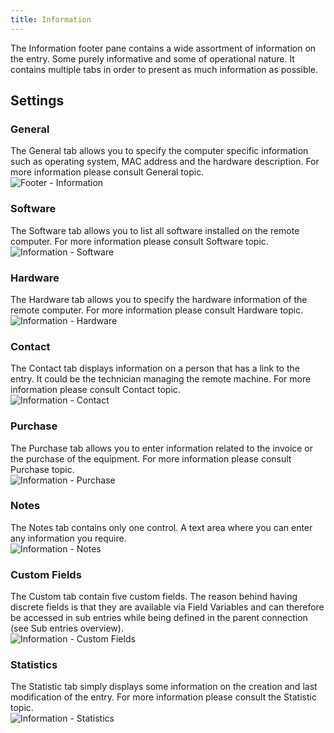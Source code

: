 ```yaml
---
title: Information
---
```

The Information footer pane contains a wide assortment of information on the entry. Some purely informative and some of operational nature. It contains multiple tabs in order to present as much information as possible.  

## Settings 

### General 

The General tab allows you to specify the computer specific information such as operating system, MAC address and the hardware description. For more information please consult General topic.  
![Footer - Information](https://webdevolutions.azureedge.net/docs/en/rdm/mac/clip10589.png) 

### Software 

The Software tab allows you to list all software installed on the remote computer. For more information please consult Software topic.  
![Information - Software](https://webdevolutions.azureedge.net/docs/en/rdm/mac/clip6013.png) 

### Hardware 

The Hardware tab allows you to specify the hardware information of the remote computer. For more information please consult Hardware topic.  
![Information - Hardware](https://webdevolutions.azureedge.net/docs/en/rdm/mac/clip6014.png) 

### Contact 

The Contact tab displays information on a person that has a link to the entry. It could be the technician managing the remote machine. For more information please consult Contact topic.  
![Information - Contact](https://webdevolutions.azureedge.net/docs/en/rdm/mac/clip6015.png) 

### Purchase  

The Purchase tab allows you to enter information related to the invoice or the purchase of the equipment. For more information please consult Purchase topic.  
![Information - Purchase](https://webdevolutions.azureedge.net/docs/en/rdm/mac/clip60171.png) 

### Notes 

The Notes tab contains only one control. A text area where you can enter any information you require.  
![Information - Notes](https://webdevolutions.azureedge.net/docs/en/rdm/mac/clip6019.png) 

### Custom Fields 

The Custom tab contain five custom fields. The reason behind having discrete fields is that they are available via Field Variables and can therefore be accessed in sub entries while being defined in the parent connection (see Sub entries overview).  
![Information -  Custom Fields](https://webdevolutions.azureedge.net/docs/en/rdm/mac/clip6020.png) 

### Statistics 

The Statistic tab simply displays some information on the creation and last modification of the entry. For more information please consult the Statistic topic.  
![Information - Statistics](https://webdevolutions.azureedge.net/docs/en/rdm/mac/clip6021.png) 

